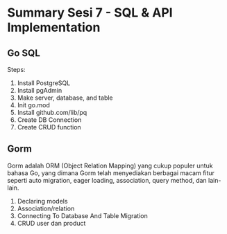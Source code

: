 # Summary Sesi 7 - SQL & API Implementation

## Go SQL
Steps:

1. Install PostgreSQL
2. Install pgAdmin
3. Make server, database, and table
4. Init go.mod
5. Install github.com/lib/pq
6. Create DB Connection
7. Create CRUD function

## Gorm
Gorm adalah ORM (Object Relation Mapping) yang cukup populer untuk bahasa Go,  yang dimana Gorm telah menyediakan berbagai macam fitur seperti auto migration, eager loading, association, query method, dan lain-lain.

1. Declaring models
2. Association/relation 
3. Connecting To Database And Table Migration 
4. CRUD user dan product
